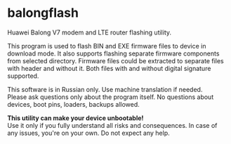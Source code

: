 # balongflash

Huawei Balong V7 modem and LTE router flashing utility.

This program is used to flash BIN and EXE firmware files to device in download mode. It also supports flashing separate firmware components from selected directory. Firmware files could be extracted to separate files with header and without it. Both files with and without digital signature supported.

This software is in Russian only. Use machine translation if needed.  
Please ask questions only about the program itself. No questions about devices, boot pins, loaders, backups allowed.

**This utility can make your device unbootable!**  
Use it only if you fully understand all risks and consequences. In case of any issues, you're on your own. Do not expect any help.
